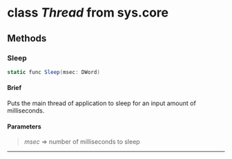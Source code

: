 # class *Thread* from sys.core

## Methods

### Sleep

```C#
static func Sleep(msec: DWord)
```

#### Brief
Puts the main thread of application to sleep for an input amount of milliseconds.

#### Parameters
> *msec* => number of milliseconds to sleep  
***

